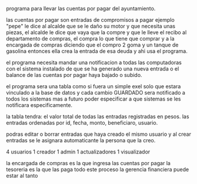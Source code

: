programa para llevar las cuentas por pagar del ayuntamiento.

las cuentas por pagar son entradas de compromisos a pagar ejemplo "pepe" le dice al alcalde que se le daño su motor y que necesita unas piezas, el alcalde le dice que vaya que la compre y que le lleve el recibo al departamento de compras, el compra lo que tiene que comprar y a la encargada de compras diciendo que el compro 2 goma y un tanque de gasolina entonces ella crea la entrada de esa deuda y ahi usa el programa.

el programa necesita mandar una notificacion a todas las computadoras con el sistema instalado
de que se ha generado una nueva entrada o el balance de las cuentas por pagar haya bajado o subido.

el programa sera una tabla como si fuera un simple exel solo que estara vinculado a la base de datos y cada cambio GUARDADO sera notificado a todos los sistemas mas a futuro poder especificar a que sistemas se les notificara especificamente.

la tabla tendra:
el valor total de todas las entradas registradas en pesos.
las entradas ordenadas por id, fecha, monto, beneficiaro, usuario.

podras editar o borrar entradas que haya creado el mismo usuario y al crear entradas se le asignara automaticante la persona que la creo.







4 usuarios
1 creador
1 admin
1 actualizadores
1 visualizador

la encargada de compras es la que ingresa las cuentas por pagar
la tesoreria es la que las paga todo este proceso la gerencia financiera
puede estar al tanto